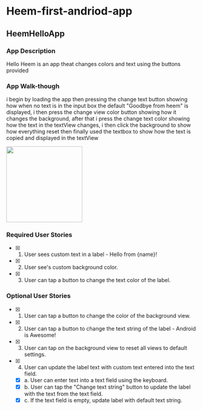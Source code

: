 # Heem-first-andriod-app

## HeemHelloApp

### App Description
Hello Heem is an app theat changes colors and text using the buttons provided

### App Walk-though
i begin by loading the app then pressing the change text button showing how when no text is in the input box the default "Goodbye from heem" is displayed, i then press the change view color button showing how it changes the background, after that i press the change text color showing how the text in the textView changes, i then click the background to show how everything reset then finally used the textbox to show how the text is copied and displayed in the textView

<img src="https://i.imgur.com/HnY2KKH.gif" width=200><br>


### Required User Stories
- [x] 1. User sees custom text in a label - Hello from {name}!
- [x] 2. User see's custom background color.
- [x] 3. User can tap a button to change the text color of the label.

### Optional User Stories
- [x] 1. User can tap a button to change the color of the background view.  
- [x] 2. User can tap a button to change the text string of the label - Android is Awesome!  
- [x] 3. User can tap on the background view to reset all views to default settings.  
- [x] 4. User can update the label text with custom text entered into the text field.  
   - [x] a. User can enter text into a text field using the keyboard.  
   - [x] b. User can tap the "Change text string" button to update the label with the text from the text field.  
   - [x] c. If the text field is empty, update label with default text string.  
